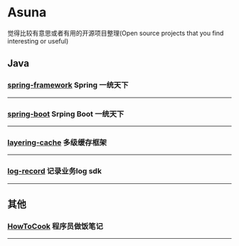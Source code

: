 # Asuna
觉得比较有意思或者有用的开源项目整理(Open source projects that you find interesting or useful)



## Java

### [spring-framework](https://github.com/spring-projects/spring-framework) Spring 一统天下

---
### [spring-boot](https://github.com/spring-projects/spring-boot) Srping Boot 一统天下

---
### [layering-cache](https://github.com/xiaolyuh/layering-cache) 多级缓存框架

---
### [log-record](https://github.com/qqxx6661/logRecord) 记录业务log sdk

---

## 其他

### [HowToCook](https://github.com/Anduin2017/HowToCook) 程序员做饭笔记

---
